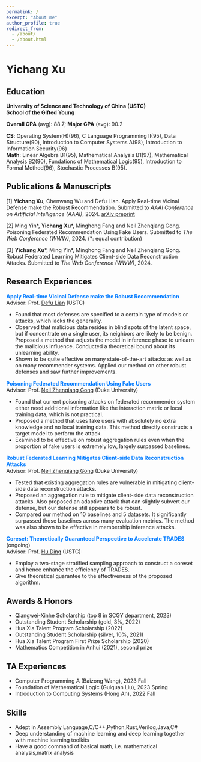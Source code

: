 ```yaml
---
permalink: /
excerpt: "About me"
author_profile: true
redirect_from: 
  - /about/
  - /about.html
---
```

# Yichang Xu

## Education
**University of Science and Technology of China (USTC)**  
**School of the Gifted Young**

**Overall GPA** (avg): 88.7; **Major GPA** (avg): 90.2  

**CS**: Operating System(H)(96), C Language Programming II(95), Data Structure(90), Introduction to Computer Systems A(98), Introduction to Information Security(96)  
**Math**: Linear Algebra B1(95), Mathematical Analysis B1(97), Mathematical Analysis B2(90), Fundations of Mathematical Logic(95), Introduction to Formal Method(96), Stochastic Processes B(95).

## Publications & Manuscripts
\[1\] **Yichang Xu**, Chenwang Wu and Defu Lian. Apply Real-time Vicinal Defense make the Robust Recommendation. Submitted to *AAAI Conference on Artificial Intelligence (AAAI)*, 2024. [arXiv preprint](https://arxiv.org/abs/2309.17278)

\[2\] Ming Yin\*, **Yichang Xu**\*, Minghong Fang and Neil Zhenqiang Gong. Poisoning Federated Recommendation Using Fake Users. Submitted to *The Web Conference (WWW)*, 2024. (\*: equal contribution)

\[3\] **Yichang Xu**\*, Ming Yin\*, Minghong Fang and Neil Zhenqiang Gong. Robust Federated Learning Mitigates Client-side Data Reconstruction Attacks. Submitted to *The Web Conference (WWW)*, 2024.

## Research Experiences
<span style="color: #007bff;"><b>Apply Real-time Vicinal Defense make the Robust Recommendation</b></span>  
Advisor: Prof. [Defu Lian](http://staff.ustc.edu.cn/~liandefu/) (USTC)
* Found that most defenses are specified to a certain type of models or attacks, which lacks the generality.
* Observed that malicious data resides in blind spots of the latent space, but if concentrate on a single user, its neighbors are likely to be benign. Proposed a method that adjusts the model in inference phase to unlearn the malicious influence. Conducted a theoretical bound about its unlearning ability.
* Shown to be quite effective on many state-of-the-art attacks as well as on many recommender systems. Applied our method on other robust defenses and saw further improvements.

<span style="color: #007bff;"><b>Poisoning Federated Recommendation Using Fake Users</b></span>  
Advisor: Prof. [Neil Zhenqiang Gong](https://people.duke.edu/~zg70/) (Duke University)
* Found that current poisoning attacks on federated recommender system either need additional information like the interaction matrix or local training data, which is not practical.
* Proposed a method that uses fake users with absolutely no extra knowledge and no local training data. This method directly constructs a target model to perform the attack.
* Examined to be effective on robust aggregation rules even when the proportion of fake users is extremely low, largely surpassed baselines.

<span style="color: #007bff;"><b>Robust Federated Learning Mitigates Client-side Data Reconstruction Attacks</b></span>  
Advisor: Prof. [Neil Zhenqiang Gong](https://people.duke.edu/~zg70/) (Duke University)
* Tested that existing aggregation rules are vulnerable in mitigating client-side data reconstruction attacks.
* Proposed an aggregation rule to mitigate client-side data reconstruction attacks. Also proposed an adaptive attack that can slightly subvert our defense, but our defense still appears to be robust.
* Compared our method on 10 baselines and 5 datasets. It significantly surpassed those baselines across many evaluation metrics. The method was also shown to be effective in membership inference attacks.

<span style="color: #007bff;"><b>Coreset: Theoretically Guaranteed Perspective to Accelerate TRADES</b></span> (ongoing)  
Advisor: Prof. [Hu Ding](http://staff.ustc.edu.cn/~huding/) (USTC)
* Employ a two-stage stratified sampling approach to construct a coreset and hence enhance the efficiency of TRADES.
* Give theoretical guarantee to the effectiveness of the proposed algorithm.
  
## Awards & Honors
* Qiangwei-Xinhe Scholarship (top 8 in SCGY department, 2023)
* Outstanding Student Scholarship (gold, 3%, 2022)
* Hua Xia Talent Program Scholarship (2022)
* Outstanding Student Scholarship (silver, 10%, 2021)
* Hua Xia Talent Program First Prize Scholarship (2020)
* Mathematics Competition in Anhui (2021), second prize

## TA Experiences
* Computer Programming A (Baizong Wang), 2023 Fall
* Foundation of Mathematical Logic (Guiquan Liu), 2023 Spring
* Introduction to Computing Systems (Hong An), 2022 Fall

## Skills
* Adept in Assembly Language,C/C++,Python,Rust,Verilog,Java,C#
* Deep understanding of machine learning and deep learning together with machine learning toolkits
* Have a good command of basical math, i.e. mathematical analysis,matrix analysis
